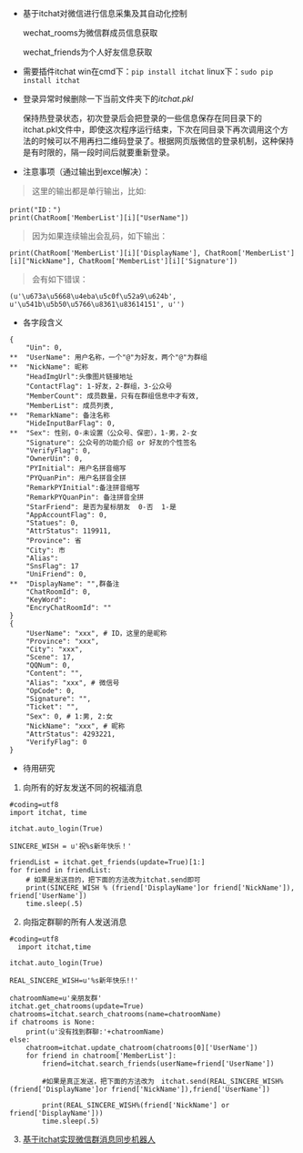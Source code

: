 - 基于itchat对微信进行信息采集及其自动化控制

  wechat_rooms为微信群成员信息获取

  wechat_friends为个人好友信息获取

- 需要插件itchat
  win在cmd下：`pip install itchat`
  linux下：`sudo pip install itchat`

- 登录异常时候删除一下当前文件夹下的*itchat.pkl*

  保持热登录状态，初次登录后会把登录的一些信息保存在同目录下的itchat.pkl文件中，即使这次程序运行结束，下次在同目录下再次调用这个方法的时候可以不用再扫二维码登录了。根据网页版微信的登录机制，这种保持是有时限的，隔一段时间后就要重新登录。

- 注意事项（通过输出到excel解决）：
> 这里的输出都是单行输出，比如:
```
print("ID：")
print(ChatRoom['MemberList'][i]["UserName"])
```
> 因为如果连续输出会乱码，如下输出：
```
print(ChatRoom['MemberList'][i]['DisplayName'], ChatRoom['MemberList'][i]["NickName"], ChatRoom['MemberList'][i]['Signature'])
```
> 会有如下错误：
```
(u'\u673a\u5668\u4eba\u5c0f\u52a9\u624b', u'\u541b\u5b50\u5766\u8361\u83614151', u'')
```

- 各字段含义

```
{
    "Uin": 0,
**  "UserName": 用户名称，一个"@"为好友，两个"@"为群组
**  "NickName": 昵称
    "HeadImgUrl":头像图片链接地址
    "ContactFlag": 1-好友，2-群组，3-公众号
    "MemberCount": 成员数量，只有在群组信息中才有效,
    "MemberList": 成员列表,
**  "RemarkName": 备注名称
    "HideInputBarFlag": 0,
**  "Sex": 性别，0-未设置（公众号、保密），1-男，2-女
    "Signature": 公众号的功能介绍 or 好友的个性签名
    "VerifyFlag": 0,
    "OwnerUin": 0,
    "PYInitial": 用户名拼音缩写
    "PYQuanPin": 用户名拼音全拼
    "RemarkPYInitial":备注拼音缩写
    "RemarkPYQuanPin": 备注拼音全拼
    "StarFriend": 是否为星标朋友  0-否  1-是
    "AppAccountFlag": 0,
    "Statues": 0,
    "AttrStatus": 119911,
    "Province": 省
    "City": 市
    "Alias": 
    "SnsFlag": 17
    "UniFriend": 0,
**  "DisplayName": "",群备注
    "ChatRoomId": 0,
    "KeyWord": 
    "EncryChatRoomId": ""
}
{
    "UserName": "xxx", # ID，这里的是昵称
    "Province": "xxx",  
    "City": "xxx",   
    "Scene": 17,
    "QQNum": 0,
    "Content": "",
    "Alias": "xxx", # 微信号
    "OpCode": 0,
    "Signature": "",
    "Ticket": "",
    "Sex": 0, # 1:男, 2:女
    "NickName": "xxx", # 昵称
    "AttrStatus": 4293221,
    "VerifyFlag": 0
}
```

- 待用研究

1. 向所有的好友发送不同的祝福消息
```
#coding=utf8
import itchat, time

itchat.auto_login(True)

SINCERE_WISH = u'祝%s新年快乐！'

friendList = itchat.get_friends(update=True)[1:]
for friend in friendList:
    # 如果是发送目的，把下面的方法改为itchat.send即可
    print(SINCERE_WISH % (friend['DisplayName']or friend['NickName']), friend['UserName'])
    time.sleep(.5)
```
2. 向指定群聊的所有人发送消息
```
#coding=utf8
  import itchat,time

itchat.auto_login(True)

REAL_SINCERE_WISH=u'%s新年快乐!!'

chatroomName=u'亲朋友群'
itchat.get_chatrooms(update=True)
chatrooms=itchat.search_chatrooms(name=chatroomName)
if chatrooms is None:
    print(u'没有找到群聊:'+chatroomName)
else:
    chatroom=itchat.update_chatroom(chatrooms[0]['UserName'])
    for friend in chatroom['MemberList']:
        friend=itchat.search_friends(userName=friend['UserName'])
    
        #如果是真正发送，把下面的方法改为　itchat.send(REAL_SINCERE_WISH%(friend['DisplayName']or friend['NickName']),friend['UserName'])
    
        print(REAL_SINCERE_WISH%(friend['NickName'] or friend['DisplayName']))
        time.sleep(.5)
```

3. [基于itchat实现微信群消息同步机器人](https://www.jianshu.com/p/7aeadca0c9bd)